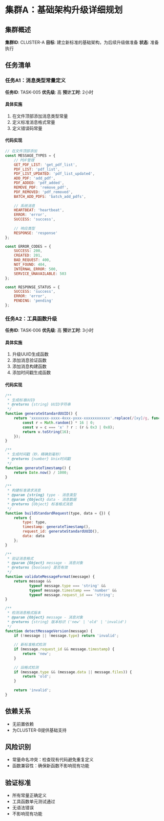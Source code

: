 # 集群A：基础架构升级详细规划

## 集群概述
**集群ID**: CLUSTER-A
**目标**: 建立新标准的基础架构，为后续升级做准备
**状态**: 准备执行

## 任务清单

### 任务A1：消息类型常量定义
**任务ID**: TASK-005
**优先级**: 高
**预计工时**: 2小时

#### 具体实施
1. 在文件顶部添加消息类型常量
2. 定义标准消息格式常量
3. 定义错误码常量

#### 代码实现
```javascript
// 在文件顶部添加
const MESSAGE_TYPES = {
    // PDF管理
    GET_PDF_LIST: 'get_pdf_list',
    PDF_LIST: 'pdf_list',
    PDF_LIST_UPDATED: 'pdf_list_updated',
    ADD_PDF: 'add_pdf',
    PDF_ADDED: 'pdf_added',
    REMOVE_PDF: 'remove_pdf',
    PDF_REMOVED: 'pdf_removed',
    BATCH_ADD_PDFS: 'batch_add_pdfs',
    
    // 系统消息
    HEARTBEAT: 'heartbeat',
    ERROR: 'error',
    SUCCESS: 'success',
    
    // 响应类型
    RESPONSE: 'response'
};

const ERROR_CODES = {
    SUCCESS: 200,
    CREATED: 201,
    BAD_REQUEST: 400,
    NOT_FOUND: 404,
    INTERNAL_ERROR: 500,
    SERVICE_UNAVAILABLE: 503
};

const RESPONSE_STATUS = {
    SUCCESS: 'success',
    ERROR: 'error',
    PENDING: 'pending'
};
```

### 任务A2：工具函数升级
**任务ID**: TASK-006
**优先级**: 高
**预计工时**: 3小时

#### 具体实施
1. 升级UUID生成函数
2. 添加消息验证函数
3. 添加消息构建函数
4. 添加时间戳生成函数

#### 代码实现
```javascript
/**
 * 生成标准UUID
 * @returns {string} UUID字符串
 */
function generateStandardUUID() {
    return 'xxxxxxxx-xxxx-4xxx-yxxx-xxxxxxxxxxxx'.replace(/[xy]/g, function(c) {
        const r = Math.random() * 16 | 0;
        const v = c === 'x' ? r : (r & 0x3 | 0x8);
        return v.toString(16);
    });
}

/**
 * 生成时间戳（秒，精确到毫秒）
 * @returns {number} Unix时间戳
 */
function generateTimestamp() {
    return Date.now() / 1000;
}

/**
 * 构建标准请求消息
 * @param {string} type - 消息类型
 * @param {Object} data - 消息数据
 * @returns {Object} 标准格式消息
 */
function buildStandardRequest(type, data = {}) {
    return {
        type: type,
        timestamp: generateTimestamp(),
        request_id: generateStandardUUID(),
        data: data
    };
}

/**
 * 验证消息格式
 * @param {Object} message - 消息对象
 * @returns {boolean} 是否有效
 */
function validateMessageFormat(message) {
    return message && 
           typeof message.type === 'string' &&
           typeof message.timestamp === 'number' &&
           typeof message.request_id === 'string';
}

/**
 * 检测消息格式版本
 * @param {Object} message - 消息对象
 * @returns {string} 版本标识 ('new' | 'old' | 'invalid')
 */
function detectMessageVersion(message) {
    if (!message || !message.type) return 'invalid';
    
    // 新标准格式检测
    if (message.request_id && message.timestamp) {
        return 'new';
    }
    
    // 旧格式检测
    if (message.type && (message.data || message.files)) {
        return 'old';
    }
    
    return 'invalid';
}
```

## 依赖关系
- 无前置依赖
- 为CLUSTER-B提供基础支持

## 风险识别
- 常量命名冲突：检查现有代码避免重复定义
- 函数兼容性：确保新函数不影响现有功能

## 验证标准
- 所有常量正确定义
- 工具函数单元测试通过
- 无语法错误
- 不影响现有功能